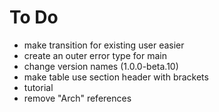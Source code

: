 # To Do

- make transition for existing user easier
- create an outer error type for main
- change version names (1.0.0-beta.10)
- make table use section header with brackets
- tutorial
- remove "Arch" references
